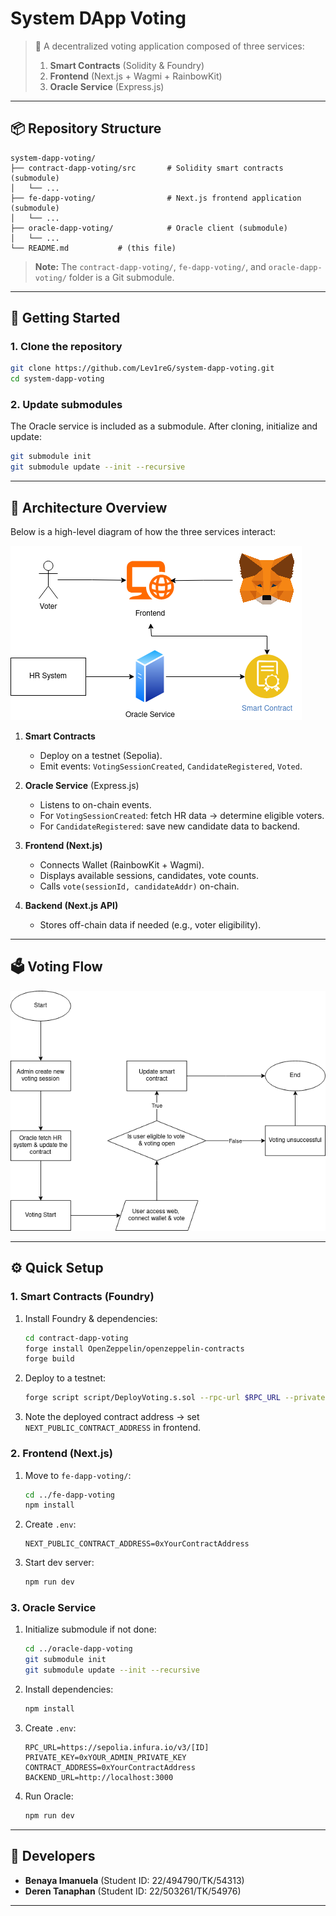 # System DApp Voting

> 🚀 A decentralized voting application composed of three services:
>
> 1. **Smart Contracts** (Solidity & Foundry)
> 2. **Frontend** (Next.js + Wagmi + RainbowKit)
> 3. **Oracle Service** (Express.js)

---

## 📦 Repository Structure

```
system-dapp-voting/
├── contract-dapp-voting/src       # Solidity smart contracts (submodule)
│   └── ...
├── fe-dapp-voting/                # Next.js frontend application (submodule)
│   └── ...
├── oracle-dapp-voting/            # Oracle client (submodule)
│   └── ...
└── README.md           # (this file)
```

> **Note:** The `contract-dapp-voting/`, `fe-dapp-voting/`, and `oracle-dapp-voting/` folder is a Git submodule.

---

## 🔗 Getting Started

### 1. Clone the repository

```bash
git clone https://github.com/Lev1reG/system-dapp-voting.git
cd system-dapp-voting
```

### 2. Update submodules

The Oracle service is included as a submodule. After cloning, initialize and update:

```bash
git submodule init
git submodule update --init --recursive
```

---

## 🧩 Architecture Overview

Below is a high-level diagram of how the three services interact:

![Architecture Diagram](./public/Architecture.png)

1. **Smart Contracts**

   - Deploy on a testnet (Sepolia).
   - Emit events: `VotingSessionCreated`, `CandidateRegistered`, `Voted`.

2. **Oracle Service** (Express.js)

   - Listens to on-chain events.
   - For `VotingSessionCreated`: fetch HR data → determine eligible voters.
   - For `CandidateRegistered`: save new candidate data to backend.

3. **Frontend (Next.js)**

   - Connects Wallet (RainbowKit + Wagmi).
   - Displays available sessions, candidates, vote counts.
   - Calls `vote(sessionId, candidateAddr)` on-chain.

4. **Backend (Next.js API)**

   - Stores off-chain data if needed (e.g., voter eligibility).

---

## 🗳️ Voting Flow

![Voting Flow](./public/VotingFlow.png)

---

## ⚙️ Quick Setup

### 1. Smart Contracts (Foundry)

1. Install Foundry & dependencies:

   ```bash
   cd contract-dapp-voting
   forge install OpenZeppelin/openzeppelin-contracts
   forge build
   ```

2. Deploy to a testnet:

   ```bash
   forge script script/DeployVoting.s.sol --rpc-url $RPC_URL --private-key $PRIVATE_KEY --broadcast
   ```

3. Note the deployed contract address → set `NEXT_PUBLIC_CONTRACT_ADDRESS` in frontend.

### 2. Frontend (Next.js)

1. Move to `fe-dapp-voting/`:

   ```bash
   cd ../fe-dapp-voting
   npm install
   ```

2. Create `.env`:

   ```
   NEXT_PUBLIC_CONTRACT_ADDRESS=0xYourContractAddress
   ```

3. Start dev server:

   ```bash
   npm run dev
   ```

### 3. Oracle Service

1. Initialize submodule if not done:

   ```bash
   cd ../oracle-dapp-voting
   git submodule init
   git submodule update --init --recursive
   ```

2. Install dependencies:

   ```bash
   npm install
   ```

3. Create `.env`:

   ```
   RPC_URL=https://sepolia.infura.io/v3/[ID]
   PRIVATE_KEY=0xYOUR_ADMIN_PRIVATE_KEY
   CONTRACT_ADDRESS=0xYourContractAddress
   BACKEND_URL=http://localhost:3000
   ```

4. Run Oracle:

   ```bash
   npm run dev
   ```

---

## 👥 Developers

- **Benaya Imanuela** (Student ID: 22/494790/TK/54313)
- **Deren Tanaphan** (Student ID: 22/503261/TK/54976)

---
